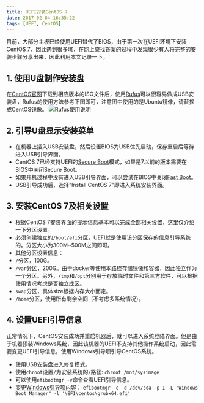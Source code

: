 ```yaml
---
title: UEFI安装CentOS 7
date: 2017-02-04 16:35:22
tags: [UEFI, CentOS]
---
```

目前，大部分主板已经使用UEFI替代了BIOS，由于第一次在UEFI环境下安装CentOS 7，因此遇到很多坑，在网上查找答案的过程中发现很少有人将完整的安装步骤分享出来，因此利用本文记录一下。

## 1. 使用U盘制作安装盘
在[CentOS官网](https://www.centos.org/download/)下载到相应版本的ISO文件后，使用[Rufus](https://rufus.akeo.ie)可以很容易做成USB安装盘，Rufus的使用方法参考下图即可，注意图中使用的是Ubuntu镜像，请替换成CentOS镜像。
![Rufus使用说明](rufus_en_2x.png)

## 2. 引导U盘显示安装菜单
+ 在机器上插入USB安装盘，然后设置BIOS为USB优先启动，保存重启后等待进入USB引导界面。
+ CentOS 7已经支持UEFI的[Secure Boot][1]模式，如果是7以前的版本需要在BIOS中关闭Secure Boot。
+ 如果开机过程中没有进入USB引导界面，可以尝试在BIOS中关闭[Fast Boot][2]。
+ USB引导成功后，选择“Install CentOS 7”即进入系统安装界面。

## 3. 安装CentOS 7及相关设置
+ 根据CentOS 7安装界面的提示信息基本可以完成全部相关设置，这里仅介绍一下分区设置。
+ 必须创建独立的`/boot/efi`分区，UEFI就是使用该分区保存的信息引导系统的。分区大小为300M~500M之间即可。
+ 其他分区设置信息：
+ `/`分区，100G。
+ `/var`分区，200G。由于docker等使用本路径存储镜像和容器，因此独立作为一个分区。另外，`/tmp`和`/opt`分别用于存放临时文件和第三方软件，可以根据使用情况考虑是否独立成区。
+ `swap`分区，具体size根据内存大小而定。
+ `/home`分区，使用所有剩余空间（不考虑多系统情况）。

## 4. 设置UEFI引导信息
正常情况下，CentOS安装成功并重启机器后，就可以进入系统登陆界面。但是由于机器预装Windows系统，因此该机器的UEFI不支持其他操作系统启动，因此需要变更UEFI引导信息，使用Windows引导项引导CentOS系统。
+ 使用USB安装盘进入修复模式。
+ 使用`chroot`设置`/`为安装系统的`/`路径: `chroot /mnt/sysimage`
+ 可以使用`efibootmgr -v`命令查看UEFI引导信息。
+ [变更Windows引导项内容][3]： `efibootmgr -c -d /dev/sda -p 1 -L "Windows Boot Manager" -l '\EFI\centos\grubx64.efi'`

[1]: https://wiki.centos.org/HowTos/UEFI "UEFI support"
[2]: http://www.rodsbooks.com/linux-uefi "Linux on UEFI"
[3]: https://forums.lenovo.com/t5/ThinkStation-Workstations/UEFI-Mode-installation-of-Linux-distributions-on-Thinkstation/td-p/1018555 "UEFI Mode installation of Linux distributions"